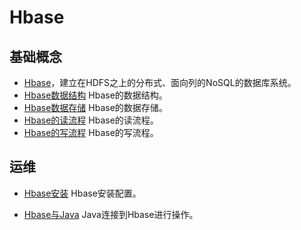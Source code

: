 

# Hbase

## 基础概念

- [Hbase](hbase.md)，建立在HDFS之上的分布式、面向列的NoSQL的数据库系统。
-  [Hbase数据结构](hbase_data_structure.md) Hbase的数据结构。
-  [Hbase数据存储](hbase_data_store.md) Hbase的数据存储。
- [Hbase的读流程](hbase_data_read.md) Hbase的读流程。
- [Hbase的写流程](hbase_data_write.md) Hbase的写流程。

## 运维

- [Hbase安装](hbase_setup.md) Hbase安装配置。

- [Hbase与Java](hbase_data_java.md) Java连接到Hbase进行操作。